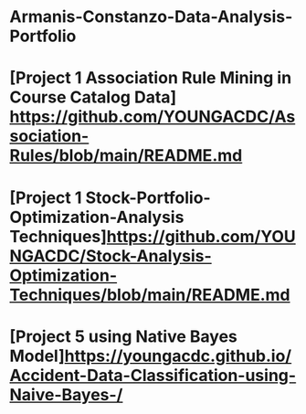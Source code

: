 # Armanis-Constanzo-Data-Analysis-Portfolio



# [Project 1 Association Rule Mining in Course Catalog Data] https://github.com/YOUNGACDC/Association-Rules/blob/main/README.md




# [Project 1 Stock-Portfolio-Optimization-Analysis Techniques]https://github.com/YOUNGACDC/Stock-Analysis-Optimization-Techniques/blob/main/README.md



# [Project 5 using Native Bayes Model]https://youngacdc.github.io/Accident-Data-Classification-using-Naive-Bayes-/

